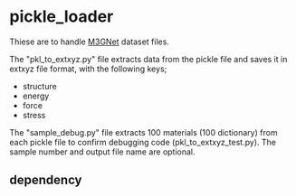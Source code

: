 # pickle_loader
Thiese are to handle [M3GNet](https://figshare.com/articles/dataset/MPF_2021_2_8/19470599) dataset files.

The "pkl_to_extxyz.py" file extracts data from the pickle file and saves it in extxyz file format, with the following keys;
- structure
- energy
- force
- stress

The "sample_debug.py" file extracts 100 materials (100 dictionary) from each pickle file to confirm debugging code (pkl_to_extxyz_test.py).
The sample number and output file name are optional.

## dependency
